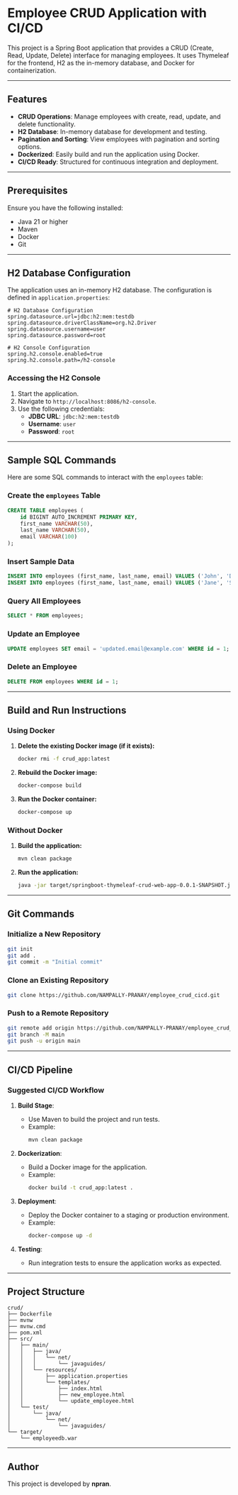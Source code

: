 # Employee CRUD Application with CI/CD

This project is a Spring Boot application that provides a CRUD (Create, Read, Update, Delete) interface for managing employees. It uses Thymeleaf for the frontend, H2 as the in-memory database, and Docker for containerization.

---

## Features

- **CRUD Operations**: Manage employees with create, read, update, and delete functionality.
- **H2 Database**: In-memory database for development and testing.
- **Pagination and Sorting**: View employees with pagination and sorting options.
- **Dockerized**: Easily build and run the application using Docker.
- **CI/CD Ready**: Structured for continuous integration and deployment.

---

## Prerequisites

Ensure you have the following installed:
- Java 21 or higher
- Maven
- Docker
- Git

---

## H2 Database Configuration

The application uses an in-memory H2 database. The configuration is defined in `application.properties`:

```properties
# H2 Database Configuration
spring.datasource.url=jdbc:h2:mem:testdb
spring.datasource.driverClassName=org.h2.Driver
spring.datasource.username=user
spring.datasource.password=root

# H2 Console Configuration
spring.h2.console.enabled=true
spring.h2.console.path=/h2-console
```

### Accessing the H2 Console

1. Start the application.
2. Navigate to `http://localhost:8086/h2-console`.
3. Use the following credentials:
   - **JDBC URL**: `jdbc:h2:mem:testdb`
   - **Username**: `user`
   - **Password**: `root`

---

## Sample SQL Commands

Here are some SQL commands to interact with the `employees` table:

### Create the `employees` Table
```sql
CREATE TABLE employees (
    id BIGINT AUTO_INCREMENT PRIMARY KEY,
    first_name VARCHAR(50),
    last_name VARCHAR(50),
    email VARCHAR(100)
);
```

### Insert Sample Data
```sql
INSERT INTO employees (first_name, last_name, email) VALUES ('John', 'Doe', 'john.doe@example.com');
INSERT INTO employees (first_name, last_name, email) VALUES ('Jane', 'Smith', 'jane.smith@example.com');
```

### Query All Employees
```sql
SELECT * FROM employees;
```

### Update an Employee
```sql
UPDATE employees SET email = 'updated.email@example.com' WHERE id = 1;
```

### Delete an Employee
```sql
DELETE FROM employees WHERE id = 1;
```

---

## Build and Run Instructions

### Using Docker

1. **Delete the existing Docker image (if it exists):**
   ```bash
   docker rmi -f crud_app:latest
   ```

2. **Rebuild the Docker image:**
   ```bash
   docker-compose build
   ```

3. **Run the Docker container:**
   ```bash
   docker-compose up
   ```

### Without Docker

1. **Build the application:**
   ```bash
   mvn clean package
   ```

2. **Run the application:**
   ```bash
   java -jar target/springboot-thymeleaf-crud-web-app-0.0.1-SNAPSHOT.jar
   ```

---

## Git Commands

### Initialize a New Repository
```bash
git init
git add .
git commit -m "Initial commit"
```

### Clone an Existing Repository
```bash
git clone https://github.com/NAMPALLY-PRANAY/employee_crud_cicd.git
```

### Push to a Remote Repository
```bash
git remote add origin https://github.com/NAMPALLY-PRANAY/employee_crud_cicd.git
git branch -M main
git push -u origin main
```

---

## CI/CD Pipeline

### Suggested CI/CD Workflow

1. **Build Stage**:
   - Use Maven to build the project and run tests.
   - Example:
     ```bash
     mvn clean package
     ```

2. **Dockerization**:
   - Build a Docker image for the application.
   - Example:
     ```bash
     docker build -t crud_app:latest .
     ```

3. **Deployment**:
   - Deploy the Docker container to a staging or production environment.
   - Example:
     ```bash
     docker-compose up -d
     ```

4. **Testing**:
   - Run integration tests to ensure the application works as expected.

---

## Project Structure

```
crud/
├── Dockerfile
├── mvnw
├── mvnw.cmd
├── pom.xml
├── src/
│   ├── main/
│   │   ├── java/
│   │   │   └── net/
│   │   │       └── javaguides/
│   │   └── resources/
│   │       ├── application.properties
│   │       └── templates/
│   │           ├── index.html
│   │           ├── new_employee.html
│   │           └── update_employee.html
│   └── test/
│       └── java/
│           └── net/
│               └── javaguides/
└── target/
    └── employeedb.war
```

---

## Author

This project is developed by **npran**.